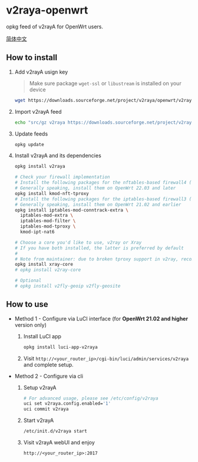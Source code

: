 # v2raya-openwrt

opkg feed of v2rayA for OpenWrt users.

[简体中文](README.zh-cn.md)

## How to install

1. Add v2rayA usign key

   > Make sure package `wget-ssl` or `libustream` is installed on your device

   ```sh
   wget https://downloads.sourceforge.net/project/v2raya/openwrt/v2raya.pub -O /etc/opkg/keys/94cc2a834fb0aa03
   ```

2. Import v2rayA feed

   ```sh
   echo "src/gz v2raya https://downloads.sourceforge.net/project/v2raya/openwrt/$(. /etc/openwrt_release && echo "$DISTRIB_ARCH")" | tee -a "/etc/opkg/customfeeds.conf"
   ```

3. Update feeds

   ```sh
   opkg update
   ```

4. Install v2rayA and its dependencies

   ```sh
   opkg install v2raya

   # Check your firewall implementation
   # Install the following packages for the nftables-based firewall4 (command -v fw4)
   # Generally speaking, install them on OpenWrt 22.03 and later
   opkg install kmod-nft-tproxy
   # Install the following packages for the iptables-based firewall3 (command -v fw3)
   # Generally speaking, install them on OpenWrt 21.02 and earlier
   opkg install iptables-mod-conntrack-extra \
     iptables-mod-extra \
     iptables-mod-filter \
     iptables-mod-tproxy \
     kmod-ipt-nat6

   # Choose a core you'd like to use, v2ray or Xray
   # If you have both installed, the latter is preferred by default
   #
   # Note from maintainer: due to broken tproxy support in v2ray, recommend using Xray instead
   opkg install xray-core
   # opkg install v2ray-core

   # Optional
   # opkg install v2fly-geoip v2fly-geosite
   ```

## How to use

- Method 1 - Configure via LuCI interface (for __OpenWrt 21.02 and higher__ version only)

   1. Install LuCI app

      ```sh
      opkg install luci-app-v2raya
      ```

   2. Visit `http://<your_router_ip>/cgi-bin/luci/admin/services/v2raya` and complete setup.

- Method 2 - Configure via cli

   1. Setup v2rayA

      ```sh
      # For advanced usage, please see /etc/config/v2raya
      uci set v2raya.config.enabled='1'
      uci commit v2raya
      ```

   2. Start v2rayA

      ```sh
      /etc/init.d/v2raya start
      ```

   3. Visit v2rayA webUI and enjoy

      `http://<your_router_ip>:2017`
